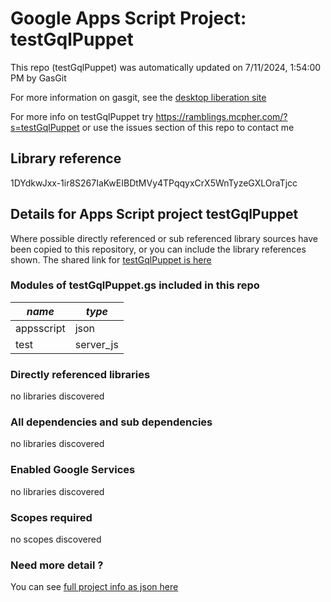 # Google Apps Script Project: testGqlPuppet
This repo (testGqlPuppet) was automatically updated on 7/11/2024, 1:54:00 PM by GasGit

For more information on gasgit, see the [desktop liberation site](https://ramblings.mcpher.com/drive-sdk-and-github/migrategasgit/ "desktop liberation")

For more info on testGqlPuppet try https://ramblings.mcpher.com/?s=testGqlPuppet or use the issues section of this repo to contact me
## Library reference
1DYdkwJxx-1ir8S267IaKwEIBDtMVy4TPqqyxCrX5WnTyzeGXLOraTjcc


## Details for Apps Script project testGqlPuppet
Where possible directly referenced or sub referenced library sources have been copied to this repository, or you can include the library references shown. 
The shared link for [testGqlPuppet is here](https://script.google.com/d/1DYdkwJxx-1ir8S267IaKwEIBDtMVy4TPqqyxCrX5WnTyzeGXLOraTjcc/edit?usp=sharing "open in the GAS IDE")

### Modules of testGqlPuppet.gs included in this repo
*name*|*type*
--- | --- 
appsscript| json
test| server_js
### Directly referenced libraries
no libraries discovered
### All dependencies and sub dependencies
no libraries discovered
### Enabled Google Services
no libraries discovered
### Scopes required
no scopes discovered
### Need more detail ?
You can see [full project info as json here](info.json)
